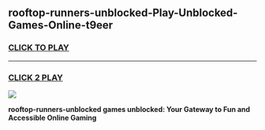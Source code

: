 
## rooftop-runners-unblocked-Play-Unblocked-Games-Online-t9eer
<h3>
<a href="https://premium76.site?title=rooftop-runners-unblocked&ref=25A">CLICK TO PLAY</a></h3>
<hr>

<h3>
<a href="https://premium76.site?title=rooftop-runners-unblocked&ref=25A">CLICK 2 PLAY</a>
  
</h3>

<a href="https://premium76.site?title=rooftop-runners-unblocked&ref=25A"><img src="https://clearcache.store/games.png"></a>


**rooftop-runners-unblocked games unblocked: Your Gateway to Fun and Accessible Online Gaming**
